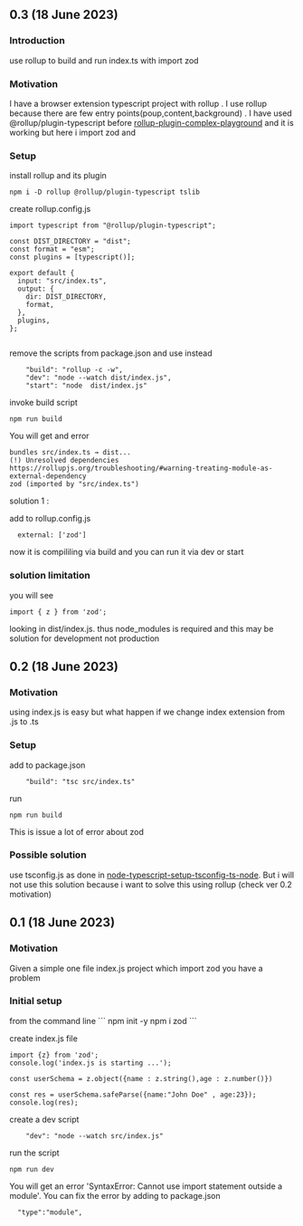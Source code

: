<h2>0.3 (18 June 2023)</h2>
<h3>Introduction</h3>
use rollup to build and run index.ts with import zod

<h3>Motivation</h3>
I have a browser extension typescript project with rollup . I use rollup because there are few entry points(poup,content,background) . I have used @rollup/plugin-typescript before <a href='https://github.com/NathanKr/rollup-plugin-complex-playground'>rollup-plugin-complex-playground</a> and it is working but here i import zod and 

<h3>Setup</h3>

install rollup and its plugin

```
npm i -D rollup @rollup/plugin-typescript tslib
```

create rollup.config.js

```
import typescript from "@rollup/plugin-typescript";

const DIST_DIRECTORY = "dist";
const format = "esm";
const plugins = [typescript()];

export default {
  input: "src/index.ts",
  output: {
    dir: DIST_DIRECTORY,
    format,
  },
  plugins,
};


```

remove the scripts from package.json and use instead

```
    "build": "rollup -c -w",
    "dev": "node --watch dist/index.js",
    "start": "node  dist/index.js"
```


invoke build script

```
npm run build
```
You will get and error 

```
bundles src/index.ts → dist...
(!) Unresolved dependencies
https://rollupjs.org/troubleshooting/#warning-treating-module-as-external-dependency
zod (imported by "src/index.ts")
```

solution 1 :

add to rollup.config.js

```
  external: ['zod'] 
```

now it is compililing via build and you can run it via dev or start

<h3>solution limitation</h3>
you will see 

```
import { z } from 'zod';
```
looking in dist/index.js. thus node_modules is required and this may be solution for development not production 


<h2>0.2 (18 June 2023)</h2>
<h3>Motivation</h3>
using index.js is easy but what happen if we change index extension from .js to .ts

<h3>Setup</h3>

add to package.json
```
    "build": "tsc src/index.ts"
```
run

```
npm run build
```
This is issue a lot of error about zod

<h3>Possible solution</h3>
use tsconfig.js as done in <a href='https://github.com/NathanKr/node-typescript-setup-tsconfig-ts-node'>node-typescript-setup-tsconfig-ts-node</a>. But i will not use this solution because i want to solve this using rollup (check ver 0.2 motivation)

<h2>0.1 (18 June 2023)</h2>
<h3>Motivation</h3>
Given a simple one file index.js project which import zod you have a problem

<h3>Initial setup</h3>
from the command line 
```
npm init -y
npm i zod
```

create index.js file
```
import {z} from 'zod';
console.log('index.js is starting ...');

const userSchema = z.object({name : z.string(),age : z.number()})

const res = userSchema.safeParse({name:"John Doe" , age:23});
console.log(res);
```

create a dev script
```
    "dev": "node --watch src/index.js"
```

run the script
```
npm run dev
```

You will get an error 'SyntaxError: Cannot use import statement outside a module'. You can fix the error by adding to package.json

```
  "type":"module",
```

